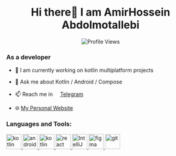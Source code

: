 



<div align="center">
  
  <h1> Hi there👋 I am AmirHossein Abdolmotallebi </h1>
  
  ![Profile Views](https://komarev.com/ghpvc/?username=amir1376)
  
</div>


### As a developer

- 🔭 I am currently working on kotlin multiplatform projects
- 💬 Ask me about Kotlin / Android / Compose
- 📫 Reach me in
  <a href="https://t.me/Amir_Ai"> <img hegiht="16" width="16" src="https://www.vectorlogo.zone/logos/telegram/telegram-tile.svg"/>Telegram</a>
  
- 🌐 [My Personal Website](https://amirab.ir)

### Languages and Tools:

<p align="left">
  <a href="https://kotlinlang.org" target="_blank"> <img src="https://www.vectorlogo.zone/logos/kotlinlang/kotlinlang-icon.svg" alt="kotlin" width="40" height="40"/> </a> 
  <a href="https://developer.android.com" target="_blank"> <img src="https://www.vectorlogo.zone/logos/android/android-icon.svg" alt="android" width="40" height="40"/> </a>
  <a href="https://www.typescriptlang.org/" target="_blank"> <img src="https://www.vectorlogo.zone/logos/typescriptlang/typescriptlang-icon.svg" alt="kotlin" width="40" height="40"/> </a> 
  <a href="https://react.dev/" target="_blank"> <img src="https://www.vectorlogo.zone/logos/reactjs/reactjs-icon.svg" alt="react" width="40" height="40"/> </a> 
  <a href="https://www.jetbrains.com/idea/" target="_blank"><img src="https://resources.jetbrains.com/storage/products/intellij-idea/img/meta/intellij-idea_logo_300x300.png" alt="IntelliJ IDEA logo" width="40" height="40"/> </a> 
  <a href="https://www.figma.com/" target="_blank"><img src="https://www.vectorlogo.zone/logos/figma/figma-icon.svg" alt="figma" width="40" height="40"/> </a> 
  <a href="https://git-scm.com/" target="_blank"> <img src="https://www.vectorlogo.zone/logos/git-scm/git-scm-icon.svg" alt="git" width="40" height="40"/> </a> 
</p>
